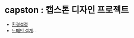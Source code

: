 # capston : 캡스톤 디자인 프로젝트

* [환경설정](https://github.com/Jorados/capston/blob/master/%EC%A0%95%EB%A6%AC/%ED%99%98%EA%B2%BD%EC%84%A4%EC%A0%95.md)
* [도메인 설계](asssssssdfc). .             
      
      
